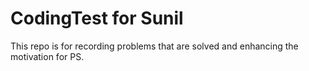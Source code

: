# CodingTest for Sunil
This repo is for recording problems that are solved and enhancing the motivation for PS.
